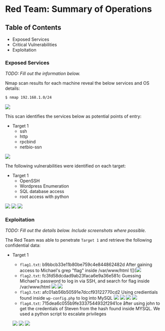 # Red Team: Summary of Operations

## Table of Contents
- Exposed Services
- Critical Vulnerabilities
- Exploitation

### Exposed Services
_TODO: Fill out the information below._

Nmap scan results for each machine reveal the below services and OS details:

```bash
$ nmap 192.168.1.0/24
```
![](Resources/1.1.png)


This scan identifies the services below as potential points of entry:
- Target 1
  - ssh
  - http
  - rpcbind
  - netbio-ssn

![](Resources/1.2.png)

The following vulnerabilities were identified on each target:
- Target 1
  - OpenSSH
  - Wordpress Enumeration
  - SQL database access
  - root access with python

![](Resources/1.3.png)
![](Resources/1.4.png)
![](Resources/1.5.png)


### Exploitation
_TODO: Fill out the details below. Include screenshots where possible._

The Red Team was able to penetrate `Target 1` and retrieve the following confidential data:
- Target 1
  - `flag1.txt`: b9bbcb33e11b80be759c4e844862482d
    After gaining access to Michael's grep "flag" inside /var/www/html
  ![](![](Resources/1.6.png)
  - `flag2.txt`: fc3fd58dcdad9ab23faca6e9a36e581c
    Guessing Michael's password to log in via SSH, and search for flag inside /var/www/html
   ![](Resources/1.7.png)
   ![](Resources/1.12.png)
  - `flag3.txt`: afc01ab56b50591e7dccf93122770cd2
    Using credientials found inside `wp-config.php` to log into MySQL
    ![](Resources/1.8.png)
    ![](Resources/1.11.png)
    ![](Resources/1.9.png)
    ![](Resources/1.10.png)
  - `flag4.txt`: 715dea6c055b9fe3337544932f2941ce
   åfter using john to get the credentials of Steven from the hash found inside MYSQL. We used a python script to escalate privileges
  
   ![](Resources/1.13.png)
   ![](Resources/1.14.png)
   ![](Resources/1.15.png)
